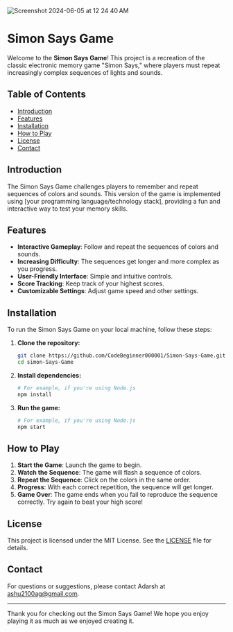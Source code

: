 
![Screenshot 2024-06-05 at 12 24 40 AM](https://github.com/CodeBeginner000001/Simon-Says-Game/assets/92913917/c73decb6-a1f4-4e0e-ae05-6b87448ec296)

# Simon Says Game

Welcome to the **Simon Says Game**! This project is a recreation of the classic electronic memory game "Simon Says," where players must repeat increasingly complex sequences of lights and sounds.

## Table of Contents

- [Introduction](#introduction)
- [Features](#features)
- [Installation](#installation)
- [How to Play](#how-to-play)
- [License](#license)
- [Contact](#contact)

## Introduction

The Simon Says Game challenges players to remember and repeat sequences of colors and sounds. This version of the game is implemented using [your programming language/technology stack], providing a fun and interactive way to test your memory skills.

## Features

- **Interactive Gameplay**: Follow and repeat the sequences of colors and sounds.
- **Increasing Difficulty**: The sequences get longer and more complex as you progress.
- **User-Friendly Interface**: Simple and intuitive controls.
- **Score Tracking**: Keep track of your highest scores.
- **Customizable Settings**: Adjust game speed and other settings.

## Installation

To run the Simon Says Game on your local machine, follow these steps:

1. **Clone the repository:**
   ```bash
   git clone https://github.com/CodeBeginner000001/Simon-Says-Game.git
   cd simon-Says-Game
   ```

2. **Install dependencies:**
   ```bash
   # For example, if you're using Node.js
   npm install
   ```

3. **Run the game:**
   ```bash
   # For example, if you're using Node.js
   npm start
   ```

## How to Play

1. **Start the Game**: Launch the game to begin.
2. **Watch the Sequence**: The game will flash a sequence of colors.
3. **Repeat the Sequence**: Click on the colors in the same order.
4. **Progress**: With each correct repetition, the sequence will get longer.
5. **Game Over**: The game ends when you fail to reproduce the sequence correctly. Try again to beat your high score!


## License

This project is licensed under the MIT License. See the [LICENSE](LICENSE) file for details.

## Contact

For questions or suggestions, please contact Adarsh at ashu2100ag@gmail.com.

---

Thank you for checking out the Simon Says Game! We hope you enjoy playing it as much as we enjoyed creating it.

